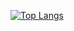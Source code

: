 [![Top Langs](https://github-readme-stats.vercel.app/api/top-langs/?username=tiago0051)](https://github.com/anuraghazra/github-readme-stats)
